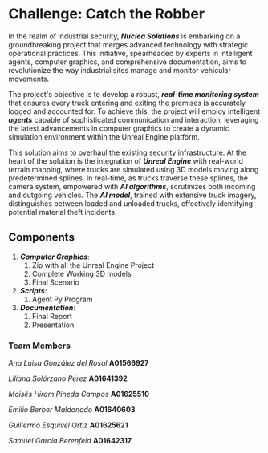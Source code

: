 # Challenge: Catch the Robber

In the realm of industrial security, ***Nuclea Solutions*** is embarking on a groundbreaking project that merges advanced technology with strategic operational practices. This initiative, spearheaded by experts in intelligent agents, computer graphics, and comprehensive documentation, aims to revolutionize the way industrial sites manage and monitor vehicular movements.

The project's objective is to develop a robust, ***real-time monitoring system*** that ensures every truck entering and exiting the premises is accurately logged and accounted for. To achieve this, the project will employ intelligent ***agents*** capable of sophisticated communication and interaction, leveraging the latest advancements in computer graphics to create a dynamic simulation environment within the Unreal Engine platform.

This solution aims to overhaul the existing security infrastructure. At the heart of the solution is the integration of ***Unreal Engine*** with real-world terrain mapping, where trucks are simulated using 3D models moving along predetermined splines. In real-time, as trucks traverse these splines, the camera system, empowered with ***AI algorithms***, scrutinizes both incoming and outgoing vehicles. The ***AI model***, trained with extensive truck imagery, distinguishes between loaded and unloaded trucks, effectively identifying potential material theft incidents.


## Components

1. ***Computer Graphics***:
   1. Zip with all the Unreal Engine Project
   2. Complete Working 3D models
   3. Final Scenario
2. ***Scripts***:
   1. Agent Py Program 
3. ***Documentation***:
   1. Final Report
   2. Presentation



### Team Members

*Ana Luisa González del Rosal*  **A01566927**

*Liliana Solórzano Pérez*       **A01641392**

*Moisés Hiram Pineda Campos*    **A01625510**

*Emilio Berber Maldonado*       **A01640603**

*Guillermo Esquivel Ortiz*      **A01625621**

*Samuel García Berenfeld*      **A01642317**

